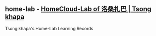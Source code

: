 ## home-lab - [HomeCloud-Lab of 洛桑扎巴 | Tsong khapa](http://home-lab.11ten.net)


Tsong khapa's Home-Lab Learning Records